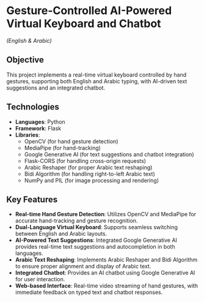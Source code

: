 # Gesture-Controlled AI-Powered Virtual Keyboard and Chatbot  
*(English & Arabic)*

## Objective  
This project implements a real-time virtual keyboard controlled by hand gestures, supporting both English and Arabic typing, with AI-driven text suggestions and an integrated chatbot.

## Technologies  
- **Languages**: Python  
- **Framework**: Flask  
- **Libraries**:  
  - OpenCV (for hand gesture detection)  
  - MediaPipe (for hand-tracking)  
  - Google Generative AI (for text suggestions and chatbot integration)  
  - Flask-CORS (for handling cross-origin requests)  
  - Arabic Reshaper (for proper Arabic text reshaping)  
  - Bidi Algorithm (for handling right-to-left Arabic text)  
  - NumPy and PIL (for image processing and rendering)

## Key Features  
- **Real-time Hand Gesture Detection**: Utilizes OpenCV and MediaPipe for accurate hand-tracking and gesture recognition.  
- **Dual-Language Virtual Keyboard**: Supports seamless switching between English and Arabic layouts.  
- **AI-Powered Text Suggestions**: Integrated Google Generative AI provides real-time text suggestions and autocompletion in both languages.  
- **Arabic Text Reshaping**: Implements Arabic Reshaper and Bidi Algorithm to ensure proper alignment and display of Arabic text.  
- **Integrated Chatbot**: Provides an AI chatbot using Google Generative AI for user interaction.  
- **Web-based Interface**: Real-time video streaming of hand gestures, with immediate feedback on typed text and chatbot responses.

